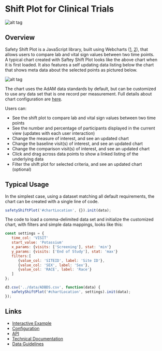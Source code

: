 # Shift Plot for Clinical Trials

![alt tag](https://user-images.githubusercontent.com/31038805/33946258-4d8cc192-dfef-11e7-8049-f63ff351d826.gif)


## Overview

Safety Shift Plot is a JavaScript library, built using Webcharts ([1](https://github.com/RhoInc/Webcharts), [2](https://github.com/RhoInc/webcharts-wrapper-boilerplate)), that allows users to compare lab and vital sign values between two time points. A typical chart created with Saftey Shift Plot looks like the above chart when it is first loaded. It also features a self updating data listing below the chart that shows meta data about the selected points as pictured below. 



![alt tag](https://user-images.githubusercontent.com/31038805/33946248-46a9933c-dfef-11e7-8ac3-7f9ed6bcddf6.gif)



The chart uses the AdAM data standards by default, but can be customized to use any data set that is one record per measurement. Full details about chart configuration are [here](https://github.com/RhoInc/safety-shift-plot/wiki/Configuration).

Users can:
* See the shift plot to compare lab and vital sign values between two time points
* See the number and percentage of participants displayed in the current view (updates with each user interaction)
* Change the measure of interest, and see an updated chart
* Change the baseline visit(s) of interest, and see an updated chart
* Change the comparison visit(s) of interest, and see an updated chart
* Click and drag across data points to show a linked listing of the underlying data
* Filter the shift plot for selected criteria, and see an updated chart (optional)


## Typical Usage

In the simplest case, using a dataset matching all default requirements, the chart can be created with a single line of code.

```javascript
safetyShiftPlot('#chartLocation', {}).init(data);
```

The code to load a comma-delimited data set and initialize the customized chart, with filters and simple data mappings, looks like this: 

```javascript
const settings = {
   time_col: 'VISIT'
   start_value: 'Potassium'
   x_params: {visits: ['Screening'], stat: 'min'}
   y_params: {visits: ['End of Study'], stat: 'max'}
   filters:[
      {value_col: 'SITEID', label: 'Site ID'},
      {value_col: 'SEX', label: 'Sex'},
      {value_col: 'RACE', label: 'Race'}
   ]
};

d3.csv('../data/ADBDS.csv', function(data) {
   safetyShiftPlot('#chartLocation', settings).init(data);
});
```

## Links 

- [Interactive Example](https://rhoinc.github.io/safety-shift-plot/build/test-page/)
- [Configuration](https://github.com/RhoInc/safety-shift-plot/wiki/Configuration) 
- [API](https://github.com/RhoInc/safety-shift-plot/wiki/API)
- [Technical Documentation](https://github.com/RhoInc/safety-shift-plot/wiki/Technical-Documentation) 
- [Data Guidelines](https://github.com/RhoInc/safety-shift-plot/wiki/Data-Guidelines)

